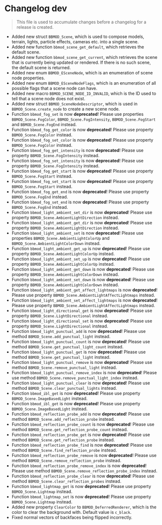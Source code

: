 # Changelog dev
> This file is used to accumulate changes before a changelog for a release is created.

* Added new struct `BBMOD_Scene`, which is used to compose models, terrain, lights, particle effects, cameras etc. into a single scene.
* Added new function `bbmod_scene_get_default`, which retrieves the default scene.
* Added new function `bbmod_scene_get_current`, which retrieves the scene that is currently being updated or rendered. If there is no such scene, the default scene is returned.
* Added new enum `BBMOD_ESceneNode`, which is an enumeration of scene node properties.
* Added new enum `BBMOD_ESceneNodeFlags`, which is an enumeration of all possible flags that a scene node can have.
* Added new macro `BBMOD_SCENE_NODE_ID_INVALID`, which is the ID used to tell that a scene node does not exist.
* Added new struct `BBMOD_SceneNodeDescriptor`, which is used in `BBMOD_Scene.create_node` to create a new scene node.
* Function `bbmod_fog_set` is now **deprecated**! Please use properties `BBMOD_Scene.FogColor`, `BBMOD_Scene.FogIntensity`, `BBMOD_Scene.FogStart` and `BBMOD_Scene.FogEnd` instead.
* Function `bbmod_fog_get_color` is now **deprecated**! Please use property `BBMOD_Scene.FogColor` instead.
* Function `bbmod_fog_set_color` is now **deprecated**! Please use property `BBMOD_Scene.FogColor` instead.
* Function `bbmod_fog_get_intensity` is now **deprecated**! Please use property `BBMOD_Scene.FogIntensity` instead.
* Function `bbmod_fog_set_intensity` is now **deprecated**! Please use property `BBMOD_Scene.FogIntensity` instead.
* Function `bbmod_fog_get_start` is now **deprecated**! Please use property `BBMOD_Scene.FogStart` instead.
* Function `bbmod_fog_set_start` is now **deprecated**! Please use property `BBMOD_Scene.FogStart` instead.
* Function `bbmod_fog_get_end` is now **deprecated**! Please use property `BBMOD_Scene.FogEnd` instead.
* Function `bbmod_fog_set_end` is now **deprecated**! Please use property `BBMOD_Scene.FogEnd` instead.
* Function `bbmod_light_ambient_set_dir` is now **deprecated**! Please use property `BBMOD_Scene.AmbientLightDirection` instead.
* Function `bbmod_light_ambient_get_dir` is now **deprecated**! Please use property `BBMOD_Scene.AmbientLightDirection` instead.
* Function `bbmod_light_ambient_set` is now **deprecated**! Please use properties `BBMOD_Scene.AmbientLightColorUp` and `BBMOD_Scene.AmbientLightColorDown` instead.
* Function `bbmod_light_ambient_get_up` is now **deprecated**! Please use property `BBMOD_Scene.AmbientLightColorUp` instead.
* Function `bbmod_light_ambient_set_up` is now **deprecated**! Please use property `BBMOD_Scene.AmbientLightColorUp` instead.
* Function `bbmod_light_ambient_get_down` is now **deprecated**! Please use property `BBMOD_Scene.AmbientLightColorDown` instead.
* Function `bbmod_light_ambient_set_down` is now **deprecated**! Please use property `BBMOD_Scene.AmbientLightColorDown` instead.
* Function `bbmod_light_ambient_get_affect_lightmaps` is now **deprecated**! Please use property `BBMOD_Scene.AmbientLightAffectLightmaps` instead.
* Function `bbmod_light_ambient_set_affect_lightmaps` is now **deprecated**! Please use property `BBMOD_Scene.AmbientLightAffectLightmaps` instead.
* Function `bbmod_light_directional_get` is now **deprecated**! Please use property `BBMOD_Scene.LightDirectional` instead.
* Function `bbmod_light_directional_set` is now **deprecated**! Please use property `BBMOD_Scene.LightDirectional` instead.
* Function `bbmod_light_punctual_add` is now **deprecated**! Please use method `BBMOD_Scene.add_punctual_light` instead.
* Function `bbmod_light_punctual_count` is now **deprecated**! Please use method `BBMOD_Scene.get_punctual_light_count` instead.
* Function `bbmod_light_punctual_get` is now **deprecated**! Please use method `BBMOD_Scene.get_punctual_light` instead.
* Function `bbmod_light_punctual_remove` is now **deprecated**! Please use method `BBMOD_Scene.remove_punctual_light` instead.
* Function `bbmod_light_punctual_remove_index` is now **deprecated**! Please use method `BBMOD_Scene.remove_punctual_light_index` instead.
* Function `bbmod_light_punctual_clear` is now **deprecated**! Please use method `BBMOD_Scene.clear_punctual_lights` instead.
* Function `bbmod_ibl_get` is now **deprecated**! Please use property `BBMOD_Scene.ImageBasedLight` instead.
* Function `bbmod_ibl_get` is now **deprecated**! Please use property `BBMOD_Scene.ImageBasedLight` instead.
* Function `bbmod_reflection_probe_add` is now **deprecated**! Please use method `BBMOD_Scene.add_reflection_probe` instead.
* Function `bbmod_reflection_probe_count` is now **deprecated**! Please use method `BBMOD_Scene.get_reflection_probe_count` instead.
* Function `bbmod_reflection_probe_get` is now **deprecated**! Please use method `BBMOD_Scene.get_reflection_probe` instead.
* Function `bbmod_reflection_probe_find` is now **deprecated**! Please use method `BBMOD_Scene.find_reflection_probe` instead.
* Function `bbmod_reflection_probe_remove` is now **deprecated**! Please use method `BBMOD_Scene.remove_reflection_probe` instead.
* Function `bbmod_reflection_probe_remove_index` is now **deprecated**! Please use method `BBMOD_Scene.remove_reflection_probe_index` instead.
* Function `bbmod_reflection_probe_clear` is now **deprecated**! Please use method `BBMOD_Scene.clear_reflection_probes` instead.
* Function `bbmod_lightmap_get` is now **deprecated**! Please use property `BBMOD_Scene.Lightmap` instead.
* Function `bbmod_lightmap_set` is now **deprecated**! Please use property `BBMOD_Scene.Lightmap` instead.
* Added new property `ClearColor` to `BBMOD_DeferredRenderer`, which is the color to clear the background with. Default value is `c_black`.
* Fixed normal vectors of backfaces being flipped incorrectly.
